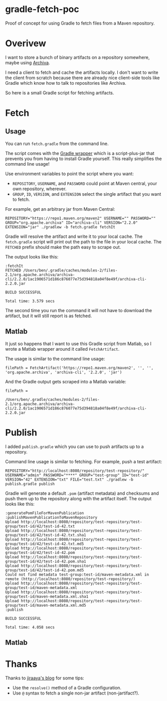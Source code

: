 # gradle-fetch-poc
Proof of concept for using Gradle to fetch files from a Maven repository.

# Overivew
I want to store a bunch of binary artifacts on a repository somewhere, maybe using [Archiva](https://archiva.apache.org/docs/1.3.6/quick-start.html).

I need a client to fetch and cache the artifacts locally.  I don't want to write the client from scratch because there are already nice client-side tools like Gradle which know how to talk to repositories like Archiva.

So here is a small Gradle script for fetching artifacts.

# Fetch

## Usage
You can run `fetch.gradle` from the command line.

The script comes with the [Gradle wrapper](https://docs.gradle.org/current/userguide/gradle_wrapper.html) which is a script-plus-jar that prevents you from having to install Gradle yourself.  This really simplifies the command line usage!

Use environment variables to point the script where you want:
  * `REPOSITORY`, `USERNAME`, and `PASSWORD` could point at Maven central, your own repository, wherever.
  * `GROUP`, `ID`, `VERSION`, and `EXTENSION` select the single artifact that you want to fetch.

For example, get an arbitrary jar from Maven Central:
```
REPOSITORY="https://repo1.maven.org/maven2" USERNAME="" PASSWORD="" GROUP="org.apache.archiva" ID="archiva-cli" VERSION="2.2.0" EXTENSION="jar" ./gradlew -b fetch.gradle fetchIt
```

Gradle will resolve the artifact and write it to your local cache.  The `fetch.gradle` script will print out the path to the file in your local cache.  The `FETCHED` prefix should make the path easy to scrape out.

The output looks like this:
```
:fetchIt
FETCHED /Users/ben/.gradle/caches/modules-2/files-2.1/org.apache.archiva/archiva-cli/2.2.0/1ac1906571d186c876077e75d394818a04f8e49f/archiva-cli-2.2.0.jar

BUILD SUCCESSFUL

Total time: 3.579 secs
```

The second time you run the command it will not have to download the artifact, but it will still report is as fetched.

## Matlab
It just so happens that I want to use this Gradle script from Matlab, so I wrote a Matlab wrapper around it called `FetchArtifact`.

The usage is similar to the command line usage:
```
filePath = FetchArtifact('https://repo1.maven.org/maven2', '', '', 'org.apache.archiva', 'archiva-cli', '2.2.0', 'jar')
```

And the Gradle output gets scraped into a Matlab variable:
```
filePath =

/Users/ben/.gradle/caches/modules-2/files-2.1/org.apache.archiva/archiva-cli/2.2.0/1ac1906571d186c876077e75d394818a04f8e49f/archiva-cli-2.2.0.jar
```

# Publish
I added `publish.gradle` which you can use to push artifacts up to a repository.

Command line usage is similar to fetching.  For example, push a test artifact:
```
REPOSITORY="http://localhost:8080/repository/test-repository/" USERNAME="admin" PASSWORD="****" GROUP="test-group" ID="test-id" VERSION="42" EXTENSION="txt" FILE="test.txt" ./gradlew -b publish.gradle publish
```

Gradle will generate a default `.pom` (artifact metadata) and checksums and push them up to the repository along with the artifact itself.  The output looks like this:
```
:generatePomFileForMavenPublication
:publishMavenPublicationToMavenRepository
Upload http://localhost:8080/repository/test-repository/test-group/test-id/42/test-id-42.txt
Upload http://localhost:8080/repository/test-repository/test-group/test-id/42/test-id-42.txt.sha1
Upload http://localhost:8080/repository/test-repository/test-group/test-id/42/test-id-42.txt.md5
Upload http://localhost:8080/repository/test-repository/test-group/test-id/42/test-id-42.pom
Upload http://localhost:8080/repository/test-repository/test-group/test-id/42/test-id-42.pom.sha1
Upload http://localhost:8080/repository/test-repository/test-group/test-id/42/test-id-42.pom.md5
Could not find metadata test-group:test-id/maven-metadata.xml in remote (http://localhost:8080/repository/test-repository/)
Upload http://localhost:8080/repository/test-repository/test-group/test-id/maven-metadata.xml
Upload http://localhost:8080/repository/test-repository/test-group/test-id/maven-metadata.xml.sha1
Upload http://localhost:8080/repository/test-repository/test-group/test-id/maven-metadata.xml.md5
:publish

BUILD SUCCESSFUL

Total time: 4.058 secs
```

## Matlab

# Thanks
Thanks to [jiraaya's blog](https://jiraaya.wordpress.com/2014/06/05/download-non-jar-dependency-in-gradle/) for some tips:
  * Use the `resolve()` method of a Gradle configuration.
  * Use `@` syntax to fetch a single non-jar artifact (non-jartifact?).

